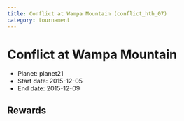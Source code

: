 ```yaml
---
title: Conflict at Wampa Mountain (conflict_hth_07)
category: tournament
---
```

# Conflict at Wampa Mountain

  * Planet: planet21
  * Start date: 2015-12-05
  * End date: 2015-12-09

## Rewards

